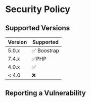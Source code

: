 # Security Policy

## Supported Versions


| Version | Supported          |
| ------- | ------------------ |
| 5.0.x   | :white_check_mark: Boostrap|
| 7.4.x   | :white_check_mark:PHP |
| 4.0.x   | :white_check_mark: |
| < 4.0   | :x:                |

## Reporting a Vulnerability

